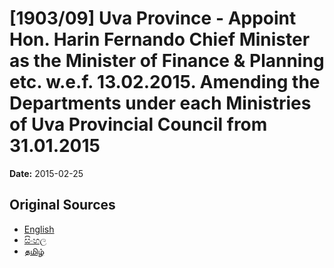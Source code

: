 # [1903/09] Uva Province - Appoint Hon. Harin Fernando Chief Minister as the Minister of Finance & Planning etc. w.e.f. 13.02.2015. Amending the Departments under each Ministries of Uva Provincial Council from 31.01.2015

**Date:** 2015-02-25

## Original Sources

- [English](https://documents.gov.lk/view/extra-gazettes/2015/2/1903-09_E.pdf)
- [සිංහල](https://documents.gov.lk/view/extra-gazettes/2015/2/1903-09_S.pdf)
- [தமிழ்](https://documents.gov.lk/view/extra-gazettes/2015/2/1903-09_T.pdf)
